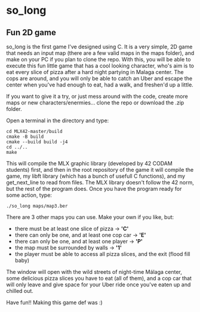 # so_long
## Fun 2D game

so_long is the first game I've designed using C. It is a very simple, 2D game that needs an input map (there are a few valid maps in the maps folder), and make on your PC if you plan to clone the repo. With this, you will be able to execute this fun little game that has a cool looking character, who's aim is to eat every slice of pizza after a hard night partying in Malaga center. The cops are around, and you will only be able to catch an Uber and escape the center when you've had enough to eat, had a walk, and freshen'd up a little.

If you want to give it a try, or just mess around with the code, create more maps or new characters/enermies... clone the repo or download the .zip folder.

Open a terminal in the directory and type:
```
cd MLX42-master/build
cmake -B build
cmake --build build -j4
cd ../..
make
```
This will compile the MLX graphic library (developed by 42 CODAM students) first, and then in the root repository of the game it will compile the game, my libft library (which has a bunch of usefull C functions), and my get_next_line to read from files. The MLX library doesn't follow the 42 norm, but the rest of the program does.
Once you have the program ready for some action, type:
```
./so_long maps/map3.ber
```
There are 3 other maps you can use. Make your own if you like, but:
  * there must be at least one slice of pizza -> __'C'__
  * there can only be one, and at least one cop car -> __'E'__
  * there can only be one, and at least one player -> __'P'__
  * the map must be surrounded by walls -> __'1'__
  * the player must be able to access all pizza slices, and the exit (flood fill baby)

The window will open with the wild streets of night-time Málaga center, some delicious pizza slices you have to eat (all of them), and a cop car that will only leave and give space for your Uber ride once you've eaten up and chilled out.

Have fun!! Making this game def was :)

